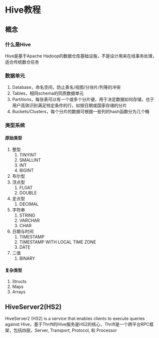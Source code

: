 # Hive教程

## 概念

### 什么是Hive

Hive是基于Apache Hadoop的数据仓库基础设施，不是设计用来在线事务处理，适合传统数仓任务

### 数据单元

1. Database，命名空间，防止表名/视图/分块片/列等的冲突
2. Tables，相同schema的同质数据单元
3. Partitions，每张表可以有一个或多个分片键，用于决定数据如何存储，也于用户高效识别满足特定条件的行，如按日期或国家存储的分片
4. Buckets/Clusters，每个分片的数据可根据一些列的hash函数分为几个桶

### 类型系统

#### 原始类型

1. 整型
   1. TINYINT
   2. SMALLINT
   3. INT
   4. BIGINT
2. 布尔型
3. 浮点型
   1. FLOAT
   2. DOUBLE
4. 定点型
   1. DECIMAL
5. 字符串
   1. STRING
   2. VARCHAR
   3. CHAR
6. 日期与时间
   1. TIMESTAMP
   2. TIMESTAMP WITH LOCAL TIME ZONE
   3. DATE
7. 二值
   1. BINARY

#### 复杂类型

1. Structs
2. Maps
3. Arrays

## HiveServer2(HS2)

HiveServer2 (HS2) is a service that enables clients to execute queries against Hive，基于Thrift的Hive服务是HS2的核心，Thrift是一个跨平台RPC框架，包括四层，Server, Transport, Protocol, 和 Processor



